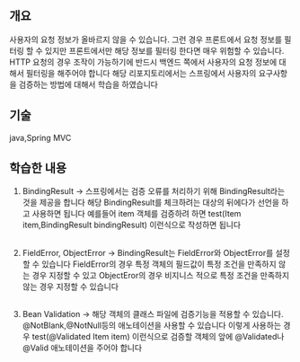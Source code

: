 ## 개요
사용자의 요청 정보가 올바르지 않을 수 있습니다. 그런 경우 프론트에서 요청 정보를 필터링 할 수 있지만 프론트에서만 
해당 정보를 필터링 한다면 매우 위험할 수 있습니다. HTTP 요청의 경우 조작이 가능하기에 반드시 백엔드 쪽에서 사용자의 요청 정보에 대해서 필터링을 해주어야 합니다
해당 리포지토리에서는 스프링에서 사용자의 요구사항을 검증하는 방법에 대해서 학습을 하였습니다

## 기술
java,Spring MVC

## 학습한 내용
1. BindingResult
-> 스프링에서는 검증 오류를 처리하기 위해 BindingResult라는 것을 제공을 합니다 해당 BindingResult를 체크하려는 대상의 뒤에다가 선언을 하고 사용하면 됩니다
예를들어 item 객체를 검증하려 하면 test(Item item,BindingResult bindingResult) 이런식으로 작성하면 됩니다
##
2. FieldError, ObjectError
-> BindingResult는 FieldError와 ObjectError를 설정할 수 있습니다 FieldError의 경우 특정 객체의 필드값이 특정 조건을 만족하지 않는 경우 지정할 수 있고
ObjectEror의 경우 비지니스 적으로 특정 조건을 만족하지 않는 경우 지정할 수 있습니다
##
3. Bean Validation
-> 해당 객체의 클래스 파일에 검증기능을 적용할 수 있습니다. @NotBlank,@NotNull등의 애노테이션을 사용할 수 있습니다 이렇게 사용하는 경우
test(@Validated Item item) 이런식으로 검증할 객체의 앞에 @Validated나 @Valid 애노테이션을 주어야 합니다
